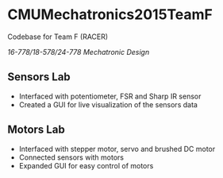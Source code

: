 # CMUMechatronics2015TeamF
Codebase for Team F (RACER)

*16-778/18-578/24-778 Mechatronic Design*

## Sensors Lab
- Interfaced with potentiometer, FSR and Sharp IR sensor
- Created a GUI for live visualization of the sensors data

## Motors Lab
- Interfaced with stepper motor, servo and brushed DC motor
- Connected sensors with motors
- Expanded GUI for easy control of motors